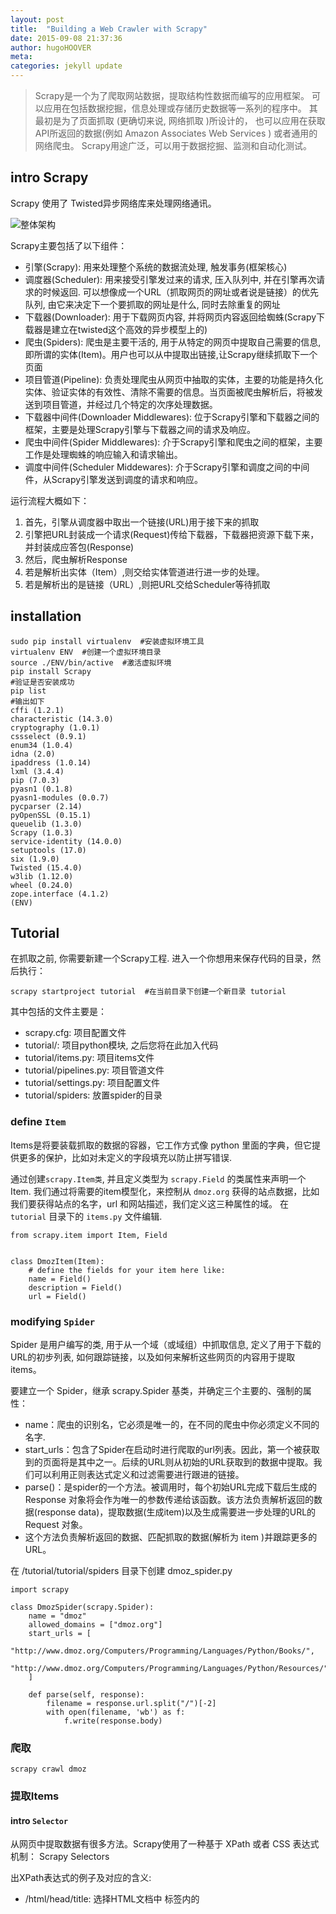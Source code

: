 ```yaml
---
layout: post
title:  "Building a Web Crawler with Scrapy"
date: 2015-09-08 21:37:36
author: hugoHOOVER
meta:
categories: jekyll update
---
```



> Scrapy是一个为了爬取网站数据，提取结构性数据而编写的应用框架。 
可以应用在包括数据挖掘，信息处理或存储历史数据等一系列的程序中。
其最初是为了页面抓取 (更确切来说, 网络抓取 )所设计的， 也可以应用在获取API所返回的数据(例如 Amazon Associates Web Services ) 或者通用的网络爬虫。
Scrapy用途广泛，可以用于数据挖掘、监测和自动化测试。

## intro Scrapy
Scrapy 使用了 Twisted异步网络库来处理网络通讯。

![整体架构](http://newtonblogimg.qiniudn.com/Scrapy%20Architecture.png)

Scrapy主要包括了以下组件：

- 引擎(Scrapy): 用来处理整个系统的数据流处理, 触发事务(框架核心)
- 调度器(Scheduler): 用来接受引擎发过来的请求, 压入队列中, 并在引擎再次请求的时候返回. 可以想像成一个URL（抓取网页的网址或者说是链接）的优先队列, 由它来决定下一个要抓取的网址是什么, 同时去除重复的网址
- 下载器(Downloader): 用于下载网页内容, 并将网页内容返回给蜘蛛(Scrapy下载器是建立在twisted这个高效的异步模型上的)
- 爬虫(Spiders): 爬虫是主要干活的, 用于从特定的网页中提取自己需要的信息, 即所谓的实体(Item)。用户也可以从中提取出链接,让Scrapy继续抓取下一个页面
- 项目管道(Pipeline): 负责处理爬虫从网页中抽取的实体，主要的功能是持久化实体、验证实体的有效性、清除不需要的信息。当页面被爬虫解析后，将被发送到项目管道，并经过几个特定的次序处理数据。
- 下载器中间件(Downloader Middlewares): 位于Scrapy引擎和下载器之间的框架，主要是处理Scrapy引擎与下载器之间的请求及响应。
- 爬虫中间件(Spider Middlewares): 介于Scrapy引擎和爬虫之间的框架，主要工作是处理蜘蛛的响应输入和请求输出。
- 调度中间件(Scheduler Middewares): 介于Scrapy引擎和调度之间的中间件，从Scrapy引擎发送到调度的请求和响应。

运行流程大概如下：

1. 首先，引擎从调度器中取出一个链接(URL)用于接下来的抓取
2. 引擎把URL封装成一个请求(Request)传给下载器，下载器把资源下载下来，并封装成应答包(Response)
3. 然后，爬虫解析Response
4. 若是解析出实体（Item）,则交给实体管道进行进一步的处理。
5. 若是解析出的是链接（URL）,则把URL交给Scheduler等待抓取

## installation

    sudo pip install virtualenv  #安装虚拟环境工具
    virtualenv ENV  #创建一个虚拟环境目录
    source ./ENV/bin/active  #激活虚拟环境
    pip install Scrapy
    #验证是否安装成功
    pip list
    #输出如下
    cffi (1.2.1)
    characteristic (14.3.0)
    cryptography (1.0.1)
    cssselect (0.9.1)
    enum34 (1.0.4)
    idna (2.0)
    ipaddress (1.0.14)
    lxml (3.4.4)
    pip (7.0.3)
    pyasn1 (0.1.8)
    pyasn1-modules (0.0.7)
    pycparser (2.14)
    pyOpenSSL (0.15.1)
    queuelib (1.3.0)
    Scrapy (1.0.3)
    service-identity (14.0.0)
    setuptools (17.0)
    six (1.9.0)
    Twisted (15.4.0)
    w3lib (1.12.0)
    wheel (0.24.0)
    zope.interface (4.1.2)
    (ENV)

## Tutorial
在抓取之前, 你需要新建一个Scrapy工程. 进入一个你想用来保存代码的目录，然后执行：

    scrapy startproject tutorial  #在当前目录下创建一个新目录 tutorial

其中包括的文件主要是：

- scrapy.cfg: 项目配置文件
- tutorial/: 项目python模块, 之后您将在此加入代码
- tutorial/items.py: 项目items文件
- tutorial/pipelines.py: 项目管道文件
- tutorial/settings.py: 项目配置文件
- tutorial/spiders: 放置spider的目录

### define `Item`
Items是将要装载抓取的数据的容器，它工作方式像 python 里面的字典，但它提供更多的保护，比如对未定义的字段填充以防止拼写错误.

通过创建`scrapy.Item类`, 并且定义类型为 `scrapy.Field` 的类属性来声明一个Item.
我们通过将需要的item模型化，来控制从 `dmoz.org` 获得的站点数据，比如我们要获得站点的名字，url 和网站描述，我们定义这三种属性的域。
在 `tutorial` 目录下的 `items.py` 文件编辑.

    from scrapy.item import Item, Field


    class DmozItem(Item):
        # define the fields for your item here like:
        name = Field()
        description = Field()
        url = Field()

### modifying `Spider`
Spider 是用户编写的类, 用于从一个域（或域组）中抓取信息, 定义了用于下载的URL的初步列表, 如何跟踪链接，以及如何来解析这些网页的内容用于提取items。

要建立一个 Spider，继承 scrapy.Spider 基类，并确定三个主要的、强制的属性：

- name：爬虫的识别名，它必须是唯一的，在不同的爬虫中你必须定义不同的名字.
- start_urls：包含了Spider在启动时进行爬取的url列表。因此，第一个被获取到的页面将是其中之一。后续的URL则从初始的URL获取到的数据中提取。我们可以利用正则表达式定义和过滤需要进行跟进的链接。
- parse()：是spider的一个方法。被调用时，每个初始URL完成下载后生成的 Response 对象将会作为唯一的参数传递给该函数。该方法负责解析返回的数据(response data)，提取数据(生成item)以及生成需要进一步处理的URL的 Request 对象。
- 这个方法负责解析返回的数据、匹配抓取的数据(解析为 item )并跟踪更多的 URL。

在 /tutorial/tutorial/spiders 目录下创建 dmoz_spider.py

    import scrapy

    class DmozSpider(scrapy.Spider):
        name = "dmoz"
        allowed_domains = ["dmoz.org"]
        start_urls = [
            "http://www.dmoz.org/Computers/Programming/Languages/Python/Books/",
            "http://www.dmoz.org/Computers/Programming/Languages/Python/Resources/"
        ]

        def parse(self, response):
            filename = response.url.split("/")[-2]
            with open(filename, 'wb') as f:
                f.write(response.body)

### 爬取


    scrapy crawl dmoz

### 提取Items
#### intro `Selector`
从网页中提取数据有很多方法。Scrapy使用了一种基于 XPath 或者 CSS 表达式机制： Scrapy Selectors

出XPath表达式的例子及对应的含义:

- /html/head/title: 选择HTML文档中 <head> 标签内的 <title> 元素
- /html/head/title/text(): 选择 <title> 元素内的文本
- //td: 选择所有的 <td> 元素
- //div[@class="mine"]: 选择所有具有class="mine" 属性的 div 元素

为了方便使用 XPaths，Scrapy 提供 Selector 类， 有四种方法 :

- xpath()：返回selectors列表, 每一个selector表示一个xpath参数表达式选择的节点.
- css() : 返回selectors列表, 每一个selector表示CSS参数表达式选择的节点
- extract()：返回一个unicode字符串，该字符串为XPath选择器返回的数据
- re()： 返回unicode字符串列表，字符串作为参数由正则表达式提取出来

#### 取出数据
首先使用谷歌浏览器开发者工具, 查看网站源码, 来看自己需要取出的数据形式(这种方法比较麻烦), 更简单的方法是直接对感兴趣的东西右键`审查元素`, 可以直接查看网站源码

在查看网站源码后, 网站信息在第二个<ul>内

,,,,,,